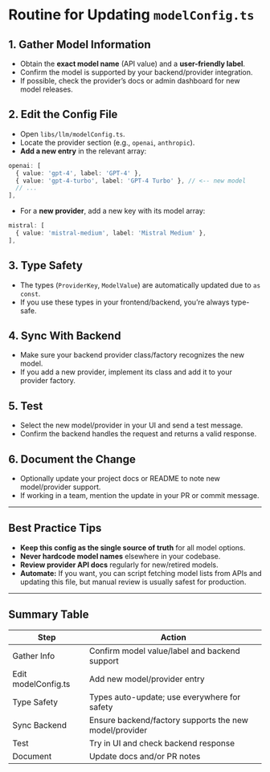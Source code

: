 # Routine for Updating `modelConfig.ts`

## 1. Gather Model Information
- Obtain the **exact model name** (API value) and a **user-friendly label**.
- Confirm the model is supported by your backend/provider integration.
- If possible, check the provider’s docs or admin dashboard for new model releases.

## 2. Edit the Config File
- Open `libs/llm/modelConfig.ts`.
- Locate the provider section (e.g., `openai`, `anthropic`).
- **Add a new entry** in the relevant array:

```ts
openai: [
  { value: 'gpt-4', label: 'GPT-4' },
  { value: 'gpt-4-turbo', label: 'GPT-4 Turbo' }, // <-- new model
  // ...
],
```

- For a **new provider**, add a new key with its model array:

```ts
mistral: [
  { value: 'mistral-medium', label: 'Mistral Medium' },
],
```

## 3. Type Safety
- The types (`ProviderKey`, `ModelValue`) are automatically updated due to `as const`.
- If you use these types in your frontend/backend, you’re always type-safe.

## 4. Sync With Backend
- Make sure your backend provider class/factory recognizes the new model.
- If you add a new provider, implement its class and add it to your provider factory.

## 5. Test
- Select the new model/provider in your UI and send a test message.
- Confirm the backend handles the request and returns a valid response.

## 6. Document the Change
- Optionally update your project docs or README to note new model/provider support.
- If working in a team, mention the update in your PR or commit message.

---

## Best Practice Tips
- **Keep this config as the single source of truth** for all model options.
- **Never hardcode model names** elsewhere in your codebase.
- **Review provider API docs** regularly for new/retired models.
- **Automate:** If you want, you can script fetching model lists from APIs and updating this file, but manual review is usually safest for production.

---

## Summary Table

| Step            | Action                                                      |
|-----------------|-------------------------------------------------------------|
| Gather Info     | Confirm model value/label and backend support               |
| Edit modelConfig.ts | Add new model/provider entry                            |
| Type Safety     | Types auto-update; use everywhere for safety                |
| Sync Backend    | Ensure backend/factory supports the new model/provider      |
| Test            | Try in UI and check backend response                        |
| Document        | Update docs and/or PR notes                                 |
